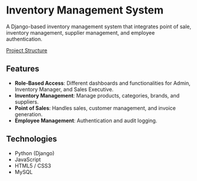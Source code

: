 # Inventory Management System

A Django-based inventory management system that integrates point of sale, inventory management, supplier management, and employee authentication.

[Project Structure](Project%20structure.txt)

## Features

- **Role-Based Access**: Different dashboards and functionalities for Admin, Inventory Manager, and Sales Executive.
- **Inventory Management**: Manage products, categories, brands, and suppliers.
- **Point of Sales**: Handles sales, customer management, and invoice generation.
- **Employee Management**: Authentication and audit logging.

## Technologies

- Python (Django)
- JavaScript
- HTML5 / CSS3
- MySQL

